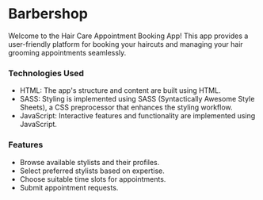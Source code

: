 
<!DOCTYPE html>
<html>
<head>
</head>
<body>
  <h1>Barbershop</h1>
  <p>Welcome to the Hair Care Appointment Booking App! This app provides a user-friendly platform for booking your haircuts and managing your hair grooming appointments seamlessly.</p>
  <h3>Technologies Used </h3>
  <ul>
<li>HTML: The app's structure and content are built using HTML.</li>
<li>SASS: Styling is implemented using SASS (Syntactically Awesome Style Sheets), a CSS preprocessor that enhances the styling workflow.</li>
<li>JavaScript: Interactive features and functionality are implemented using JavaScript.</li>
  </ul>
<h3>Features</h3>
  <ul>
<li>Browse available stylists and their profiles.</li>
<li>Select preferred stylists based on expertise.</li>
<li>Choose suitable time slots for appointments.</li>
<li>Submit appointment requests.</li>
    </ul>

</body>
</html>
